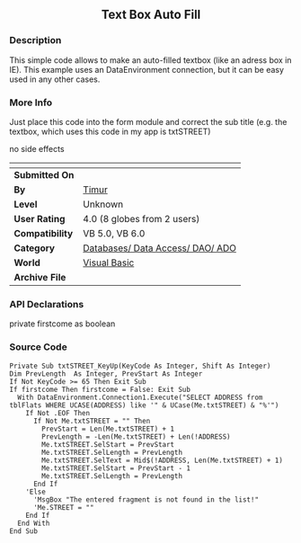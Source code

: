 ﻿<div align="center">

## Text Box Auto Fill


</div>

### Description

This simple code allows to make an auto-filled textbox (like an adress box in IE). This example uses an DataEnvironment connection, but it can be easy used in any other cases.
 
### More Info
 
Just place this code into the form module and correct the sub title (e.g. the textbox, which uses this code in my app is txtSTREET)

no side effects


<span>             |<span>
---                |---
**Submitted On**   |
**By**             |[Timur](https://github.com/Planet-Source-Code/PSCIndex/blob/master/ByAuthor/timur.md)
**Level**          |Unknown
**User Rating**    |4.0 (8 globes from 2 users)
**Compatibility**  |VB 5\.0, VB 6\.0
**Category**       |[Databases/ Data Access/ DAO/ ADO](https://github.com/Planet-Source-Code/PSCIndex/blob/master/ByCategory/databases-data-access-dao-ado__1-6.md)
**World**          |[Visual Basic](https://github.com/Planet-Source-Code/PSCIndex/blob/master/ByWorld/visual-basic.md)
**Archive File**   |[](https://github.com/Planet-Source-Code/timur-text-box-auto-fill__1-2624/archive/master.zip)

### API Declarations

private firstcome as boolean


### Source Code

```
Private Sub txtSTREET_KeyUp(KeyCode As Integer, Shift As Integer)
Dim PrevLength  As Integer, PrevStart As Integer
If Not KeyCode >= 65 Then Exit Sub
If firstcome Then firstcome = False: Exit Sub
  With DataEnvironment.Connection1.Execute("SELECT ADDRESS from tblFlats WHERE UCASE(ADDRESS) like '" & UCase(Me.txtSTREET) & "%'")
    If Not .EOF Then
      If Not Me.txtSTREET = "" Then
        PrevStart = Len(Me.txtSTREET) + 1
        PrevLength = -Len(Me.txtSTREET) + Len(!ADDRESS)
        Me.txtSTREET.SelStart = PrevStart
        Me.txtSTREET.SelLength = PrevLength
        Me.txtSTREET.SelText = Mid$(!ADDRESS, Len(Me.txtSTREET) + 1)
        Me.txtSTREET.SelStart = PrevStart - 1
        Me.txtSTREET.SelLength = PrevLength
      End If
    'Else
      'MsgBox "The entered fragment is not found in the list!"
      'Me.STREET = ""
    End If
  End With
End Sub
```

